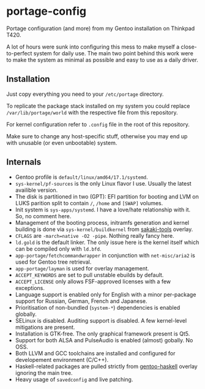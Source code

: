 # portage-config

Portage configuration (and more) from my Gentoo installation on Thinkpad T420.

A lot of hours were sunk into configuring this mess to make myself a
close-to-perfect system for daily use. The main two point behind this
work were to make the system as minimal as possible and easy to use as
a daily driver.

## Installation

Just copy everything you need to your `/etc/portage` directory.

To replicate the package stack installed on my system you could replace
`/var/lib/portage/world` with the respective file from this repository.

For kernel configuration refer to `.config` file in the root of this repository.

Make sure to change any host-specific stuff, otherwise you may end up with
unusable (or even unbootable) system.

## Internals

* Gentoo profile is `default/linux/amd64/17.1/systemd`.
* `sys-kernel/pf-sources` is the only Linux flavor I use. Usually the latest
availible version.
* The disk is partitioned in two (GPT): EFI partition for booting and LVM on
LUKS parition split to contain `/`, `/home` and `[SWAP]` volumes.
* Init system is `sys-apps/systemd`. I have a love/hate relationship with it.
So, no comment here.
* Management of the booting process, initramfs generation and kernel building
is done via `sys-kernel/buildkernel` from
[sakaki-tools](https://github.com/sakaki-/sakaki-tools) overlay.
* `CFLAGS` are `-march=native -O2 -pipe`. Nothing really fancy here.
* `ld.gold` is the default linker. The only issue here is the kernel itself
which can be compiled only with `ld.bfd`.
* `app-portage/fetchcommandwrapper` in conjunction with `net-misc/aria2` is used
for Gentoo tree retrieval.
* `app-portage/layman` is used for overlay management.
* `ACCEPT_KEYWORDS` are set to pull unstable ebuilds by default.
* `ACCEPT_LICENSE` only allows FSF-approved licenses with a few exceptions.
* Language support is enabled only for English with a minor per-package support
for Russian, German, French and Japanese.
* Prioritisation of non-bundled (`system-*`) dependencies is enabled globally.
* SELinux is disabled. Auditing support is disabled. A few kernel-level
mitigations are present.
* Installation is GTK-free. The only graphical framework present is Qt5.
* Support for both ALSA and PulseAudio is enabled (almost) gobally. No OSS.
* Both LLVM and GCC toolchains are installed and configured for developement
environment (C/C++).
* Haskell-related packages are pulled strictly from
[gentoo-haskell](https://github.com/gentoo-haskell/gentoo-haskell) overlay
ignoring the main tree.
* Heavy usage of `savedconfig` and live patching.
